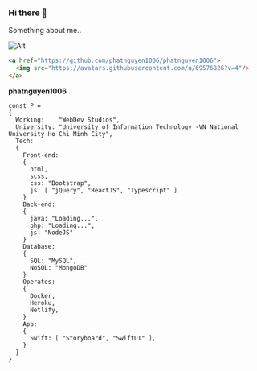 ### Hi there 👋

Something about me..

![Alt](https://avatars.githubusercontent.com/u/69576826?v=4)
```html
<a href="https://github.com/phatnguyen1006/phatnguyen1006">
  <img src="https://avatars.githubusercontent.com/u/69576826?v=4"/>
</a>
```

**phatnguyen1006**
```script
const P =
{
  Working:    "WebDev Studios",
  University: "University of Information Technology -VN National University Ho Chi Minh City",
  Tech:
  {
    Front-end:
    {
      html,
      scss,
      css: "Bootstrap",
      js: [ "jQuery", "ReactJS", "Typescript" ]
    }
    Back-end:
    {
      java: "Loading...",
      php: "Loading...",
      js: "NodeJS"
    }
    Database:
    {
      SQL: "MySQL",
      NoSQL: "MongoDB"
    }
    Operates:
    {
      Docker,
      Heroku,
      Netlify,
    }
    App:
    {
      Swift: [ "Storyboard", "SwiftUI" ],
    }
  }
}
```
